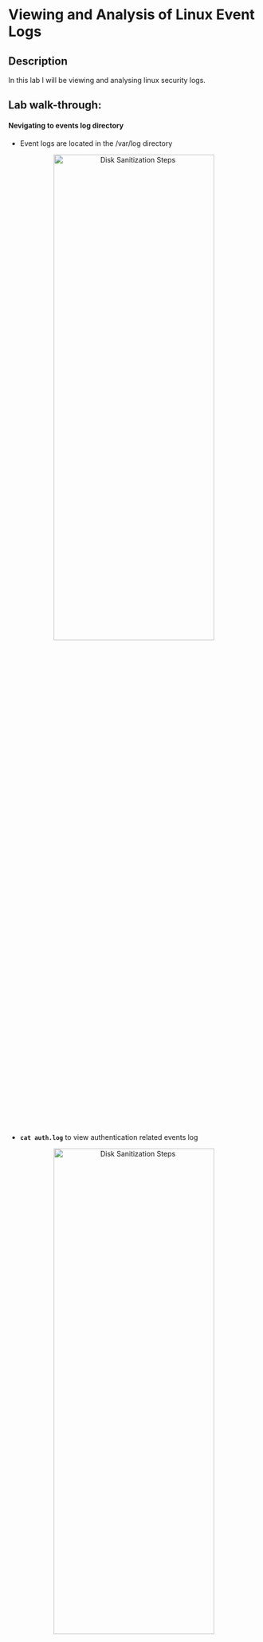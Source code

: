 <h1>Viewing and Analysis of Linux Event Logs</h1>

<h2>Description</h2>

In this lab I will be viewing and analysing linux security logs.
<h2>Lab walk-through:</h2>

#### Nevigating to events log directory
- Event logs are located in the /var/log directory

<p align="center"><img src="https://i.imgur.com/I5lZFRn.png" height="50%" width="80%" alt="Disk Sanitization Steps"/>
<br />

 - **`cat auth.log`** to view authentication related events log
<p align="center"><img src="https://i.imgur.com/dDp2gEe.png" height="50%" width="80%" alt="Disk Sanitization Steps"/>
<br />

 - **`cat boot.log`** to view boot related logs. The content displays the status of system processes:
<p align="center"><img src="https://i.imgur.com/DvfWO4W.png" height="50%" width="80%" alt="Disk Sanitization Steps"/>
<br />


We can double-click on any log to view a detailed information about the captured event.<br />

This concludes the demonstration showing how to configure, view and analyze Windows event logs.
